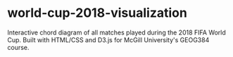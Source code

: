 # world-cup-2018-visualization
Interactive chord diagram of all matches played during the 2018 FIFA World Cup. Built with HTML/CSS and D3.js for McGill University's GEOG384 course.
